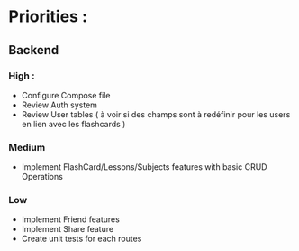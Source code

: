 # Priorities :

## Backend

### High :

- Configure Compose file
- Review Auth system
- Review User tables ( à voir si des champs sont à redéfinir pour les users en lien avec les flashcards )

### Medium

- Implement FlashCard/Lessons/Subjects features with basic CRUD Operations

### Low

- Implement Friend features
- Implement Share feature
- Create unit tests for each routes
